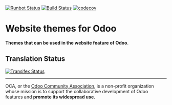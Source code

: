 [![Runbot Status](https://runbot.odoo-community.org/runbot/badge/flat/258/11.0.svg)](https://runbot.odoo-community.org/runbot/repo/github-com-oca-website-themes-${REPO_ID})
[![Build Status](https://travis-ci.org/OCA/website-themes.svg?branch=11.0)](https://travis-ci.org/OCA/website-themes)
[![codecov](https://codecov.io/gh/OCA/website-themes/branch/11.0/graph/badge.svg)](https://codecov.io/gh/OCA/website-themes)

# Website themes for Odoo

**Themes that can be used in the website feature of Odoo**.

Translation Status
------------------
[![Transifex Status](https://www.transifex.com/projects/p/OCA-website-themes-11-0/chart/image_png)](https://www.transifex.com/projects/p/OCA-website-themes-11-0)

----

OCA, or the [Odoo Community Association](http://odoo-community.org/), is a non-profit organization whose
mission is to support the collaborative development of Odoo features and
**promote its widespread use.**

